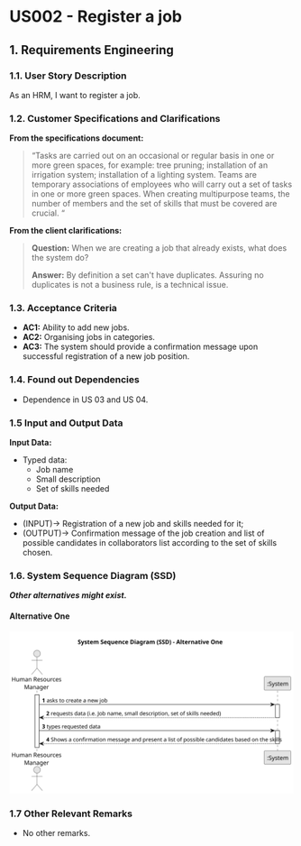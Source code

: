 # US002 - Register a job 


## 1. Requirements Engineering

### 1.1. User Story Description

As an HRM, I want to register a job.

### 1.2. Customer Specifications and Clarifications 

**From the specifications document:**

>	“Tasks are carried out on an occasional or regular basis in one or more green spaces, for example: tree pruning; installation of an irrigation system; installation of a lighting system.
Teams are temporary associations of employees who will carry out a set of tasks in one or more green spaces. When creating multipurpose teams, the number of members and the set of skills that must be covered are crucial. “


**From the client clarifications:**

> **Question:** When we are creating a job that already exists, what does the system do?
>
> **Answer:** By definition a set can't have duplicates. Assuring no duplicates is not a business rule, is a technical issue.


### 1.3. Acceptance Criteria

* **AC1:** Ability to add new jobs.
* **AC2:** Organising jobs in categories.
* **AC3:** The system should provide a confirmation message upon successful registration of a new job position.

### 1.4. Found out Dependencies

* Dependence in US 03 and US 04.
### 1.5 Input and Output Data

**Input Data:**

* Typed data:
    * Job name
    * Small description
    * Set of skills needed


**Output Data:**

* (INPUT)-> Registration of a new job and skills needed for it;
*  (OUTPUT)-> Confirmation message of the job creation and list of possible candidates in collaborators list according to the set of skills chosen.


### 1.6. System Sequence Diagram (SSD)

**_Other alternatives might exist._**

#### Alternative One

![System Sequence Diagram - Alternative One](svg/us002-system-sequence-diagram-alternative-one.svg)

### 1.7 Other Relevant Remarks

* No other remarks.